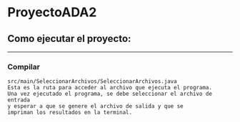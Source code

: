 # ProyectoADA2
## Como ejecutar el proyecto:
___
### Compilar
```
src/main/SeleccionarArchivos/SeleccionarArchivos.java
Esta es la ruta para acceder al archivo que ejecuta el programa.
Una vez ejecutado el programa, se debe seleccionar el archivo de entrada
y esperar a que se genere el archivo de salida y que se
impriman los resultados en la terminal.
```